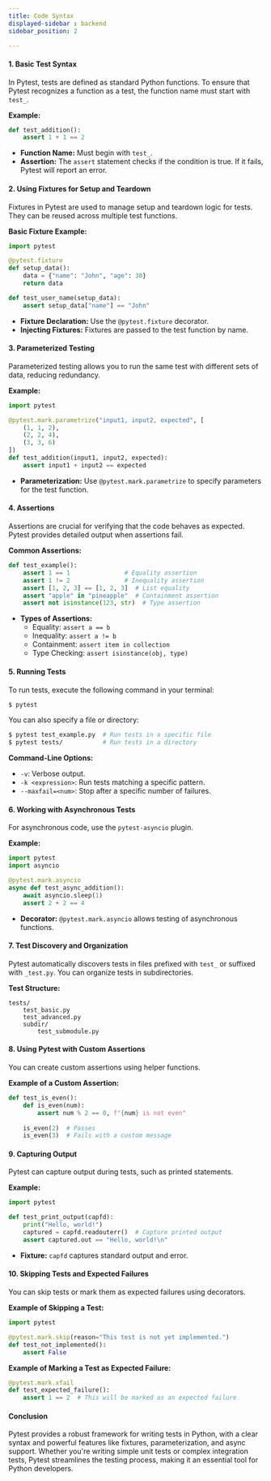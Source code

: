 ```yaml
---
title: Code Syntax
displayed-sidebar : backend
sidebar_position: 2

---
```


#### 1. Basic Test Syntax

In Pytest, tests are defined as standard Python functions. To ensure that Pytest recognizes a function as a test, the function name must start with `test_`. 

**Example:**
```python
def test_addition():
    assert 1 + 1 == 2
```
- **Function Name:** Must begin with `test_`.
- **Assertion:** The `assert` statement checks if the condition is true. If it fails, Pytest will report an error.

#### 2. Using Fixtures for Setup and Teardown

Fixtures in Pytest are used to manage setup and teardown logic for tests. They can be reused across multiple test functions.

**Basic Fixture Example:**
```python
import pytest

@pytest.fixture
def setup_data():
    data = {"name": "John", "age": 30}
    return data

def test_user_name(setup_data):
    assert setup_data["name"] == "John"
```
- **Fixture Declaration:** Use the `@pytest.fixture` decorator.
- **Injecting Fixtures:** Fixtures are passed to the test function by name.

#### 3. Parameterized Testing

Parameterized testing allows you to run the same test with different sets of data, reducing redundancy.

**Example:**
```python
import pytest

@pytest.mark.parametrize("input1, input2, expected", [
    (1, 1, 2),
    (2, 2, 4),
    (3, 3, 6)
])
def test_addition(input1, input2, expected):
    assert input1 + input2 == expected
```
- **Parameterization:** Use `@pytest.mark.parametrize` to specify parameters for the test function.

#### 4. Assertions

Assertions are crucial for verifying that the code behaves as expected. Pytest provides detailed output when assertions fail.

**Common Assertions:**
```python
def test_example():
    assert 1 == 1               # Equality assertion
    assert 1 != 2               # Inequality assertion
    assert [1, 2, 3] == [1, 2, 3]  # List equality
    assert "apple" in "pineapple"  # Containment assertion
    assert not isinstance(123, str)  # Type assertion
```
- **Types of Assertions:**
  - Equality: `assert a == b`
  - Inequality: `assert a != b`
  - Containment: `assert item in collection`
  - Type Checking: `assert isinstance(obj, type)`

#### 5. Running Tests

To run tests, execute the following command in your terminal:
```bash
$ pytest
```
You can also specify a file or directory:
```bash
$ pytest test_example.py  # Run tests in a specific file
$ pytest tests/           # Run tests in a directory
```
**Command-Line Options:**
- `-v`: Verbose output.
- `-k <expression>`: Run tests matching a specific pattern.
- `--maxfail=<num>`: Stop after a specific number of failures.

#### 6. Working with Asynchronous Tests

For asynchronous code, use the `pytest-asyncio` plugin.

**Example:**
```python
import pytest
import asyncio

@pytest.mark.asyncio
async def test_async_addition():
    await asyncio.sleep(1)
    assert 2 + 2 == 4
```
- **Decorator:** `@pytest.mark.asyncio` allows testing of asynchronous functions.

#### 7. Test Discovery and Organization

Pytest automatically discovers tests in files prefixed with `test_` or suffixed with `_test.py`. You can organize tests in subdirectories.

**Test Structure:**
```
tests/
    test_basic.py
    test_advanced.py
    subdir/
        test_submodule.py
```

#### 8. Using Pytest with Custom Assertions

You can create custom assertions using helper functions.

**Example of a Custom Assertion:**
```python
def test_is_even():
    def is_even(num):
        assert num % 2 == 0, f"{num} is not even"
        
    is_even(2)  # Passes
    is_even(3)  # Fails with a custom message
```

#### 9. Capturing Output

Pytest can capture output during tests, such as printed statements.

**Example:**
```python
import pytest

def test_print_output(capfd):
    print("Hello, world!")
    captured = capfd.readouterr()  # Capture printed output
    assert captured.out == "Hello, world!\n"
```
- **Fixture:** `capfd` captures standard output and error.

#### 10. Skipping Tests and Expected Failures

You can skip tests or mark them as expected failures using decorators.

**Example of Skipping a Test:**
```python
import pytest

@pytest.mark.skip(reason="This test is not yet implemented.")
def test_not_implemented():
    assert False
```

**Example of Marking a Test as Expected Failure:**
```python
@pytest.mark.xfail
def test_expected_failure():
    assert 1 == 2  # This will be marked as an expected failure
```

#### Conclusion

Pytest provides a robust framework for writing tests in Python, with a clear syntax and powerful features like fixtures, parameterization, and async support. Whether you're writing simple unit tests or complex integration tests, Pytest streamlines the testing process, making it an essential tool for Python developers.